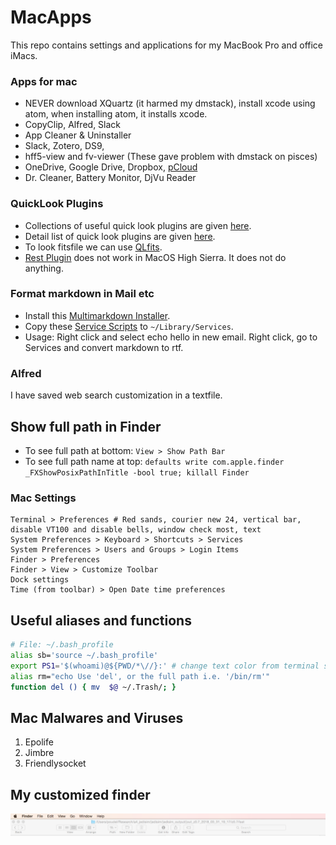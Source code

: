# MacApps
This repo contains settings and applications for my MacBook Pro and office iMacs.

### Apps for mac
- NEVER download XQuartz (it harmed my dmstack), install xcode using atom, when installing atom, it installs xcode.
- CopyClip, Alfred, Slack
- App Cleaner & Uninstaller
- Slack, Zotero, DS9, 
- hff5-view and fv-viewer (These gave problem with dmstack on pisces)
- OneDrive, Google Drive, Dropbox, [pCloud][pcloud]
-  Dr. Cleaner, Battery Monitor, DjVu Reader

### QuickLook Plugins
- Collections of useful quick look plugins are given [here](https://github.com/sindresorhus/quick-look-plugins).
- Detail list of quick look plugins are given [here](http://www.quicklookplugins.com/).
- To look fitsfile we can use [QLfits](https://github.com/onekiloparsec/QLFits).
- [Rest Plugin](https://github.com/cluther/qlrest) does not work in MacOS High Sierra. It does not do anything.

### Format markdown in Mail etc
- Install this [Multimarkdown Installer](http://brettterpstra.com/2013/03/08/new-in-the-markdown-service-tools-in-place-markdown-to-rtf/).
- Copy these [Service Scripts](http://brettterpstra.com/projects/markdown-service-tools/) to `~/Library/Services`.
- Usage: Right click and select echo hello in new email. Right click, go to Services and convert markdown to rtf.


### Alfred
I have saved web search customization in a textfile.

## Show full path in Finder
- To see full path at bottom: `View > Show Path Bar`
- To see full path name at top: `defaults write com.apple.finder _FXShowPosixPathInTitle -bool true; killall Finder`

### Mac Settings
```
Terminal > Preferences # Red sands, courier new 24, vertical bar, disable VT100 and disable bells, window check most, text
System Preferences > Keyboard > Shortcuts > Services
System Preferences > Users and Groups > Login Items
Finder > Preferences 
Finder > View > Customize Toolbar
Dock settings
Time (from toolbar) > Open Date time preferences

```

## Useful aliases and functions
```bash
# File: ~/.bash_profile
alias sb='source ~/.bash_profile'
export PS1='$(whoami)@${PWD/*\//}:' # change text color from terminal settings.
alias rm="echo Use 'del', or the full path i.e. '/bin/rm'"
function del () { mv  $@ ~/.Trash/; }
```

## Mac Malwares and Viruses
1. Epolife
2. Jimbre
3. Friendlysocket

## My customized finder
![Finder Customized Toolbar](images/Finder_toolbar.png)

[pcloud]: https://www.pcloud.com/how-to-install-pcloud-drive-mac-os.html?download=mac

